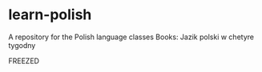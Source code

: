 # learn-polish
A repository for the Polish language classes
Books: 
Jazik polski w chetyre tygodny

FREEZED